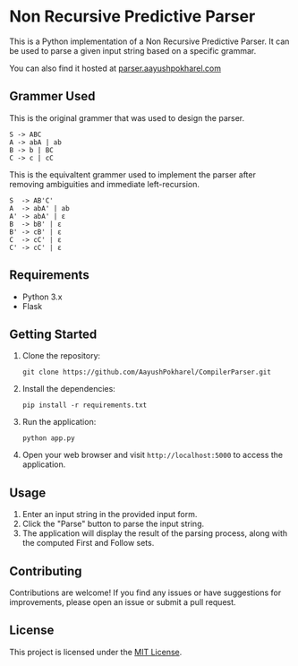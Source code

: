# Non Recursive Predictive Parser

This is a Python implementation of a Non Recursive Predictive Parser. It can be used to parse a given input string based on a specific grammar.

You can also find it hosted at [parser.aayushpokharel.com](https://parser.aayushpokharel.com)

## Grammer Used

This is the original grammer that was used to design the parser.
```
S -> ABC
A -> abA | ab
B -> b | BC
C -> c | cC
```
This is the equivaltent grammer used to implement the parser after removing ambiguities and immediate left-recursion.
```
S  -> AB'C'
A  -> abA' | ab
A' -> abA' | ε
B  -> bB' | ε
B' -> cB' | ε
C  -> cC' | ε
C' -> cC' | ε
```

## Requirements

- Python 3.x
- Flask

## Getting Started

1. Clone the repository:

   ```
   git clone https://github.com/AayushPokharel/CompilerParser.git
   ```

2. Install the dependencies:

   ```
   pip install -r requirements.txt
   ```

3. Run the application:

   ```
   python app.py
   ```

4. Open your web browser and visit `http://localhost:5000` to access the application.

## Usage

1. Enter an input string in the provided input form.
2. Click the "Parse" button to parse the input string.
3. The application will display the result of the parsing process, along with the computed First and Follow sets.

## Contributing

Contributions are welcome! If you find any issues or have suggestions for improvements, please open an issue or submit a pull request.

## License

This project is licensed under the [MIT License](LICENSE).
```
